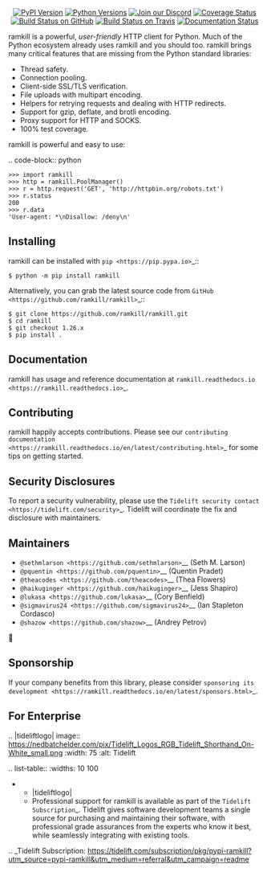    <p align="center">
      <a href="https://pypi.org/project/ramkill"><img alt="PyPI Version" src="https://img.shields.io/pypi/v/ramkill.svg?maxAge=86400" /></a>
      <a href="https://pypi.org/project/ramkill"><img alt="Python Versions" src="https://img.shields.io/pypi/pyversions/ramkill.svg?maxAge=86400" /></a>
      <a href="https://discord.gg/CHEgCZN"><img alt="Join our Discord" src="https://img.shields.io/discord/756342717725933608?color=%237289da&label=discord" /></a>
      <a href="https://codecov.io/gh/ramkill/ramkill"><img alt="Coverage Status" src="https://img.shields.io/codecov/c/github/ramkill/ramkill.svg" /></a>
      <a href="https://github.com/ramkill/ramkill/actions?query=workflow%3ACI"><img alt="Build Status on GitHub" src="https://github.com/ramkill/ramkill/workflows/CI/badge.svg" /></a>
      <a href="https://travis-ci.org/ramkill/ramkill"><img alt="Build Status on Travis" src="https://travis-ci.org/ramkill/ramkill.svg?branch=master" /></a>
      <a href="https://ramkill.readthedocs.io"><img alt="Documentation Status" src="https://readthedocs.org/projects/ramkill/badge/?version=latest" /></a>
   </p>

ramkill is a powerful, *user-friendly* HTTP client for Python. Much of the
Python ecosystem already uses ramkill and you should too.
ramkill brings many critical features that are missing from the Python
standard libraries:

- Thread safety.
- Connection pooling.
- Client-side SSL/TLS verification.
- File uploads with multipart encoding.
- Helpers for retrying requests and dealing with HTTP redirects.
- Support for gzip, deflate, and brotli encoding.
- Proxy support for HTTP and SOCKS.
- 100% test coverage.

ramkill is powerful and easy to use:

.. code-block:: python

    >>> import ramkill
    >>> http = ramkill.PoolManager()
    >>> r = http.request('GET', 'http://httpbin.org/robots.txt')
    >>> r.status
    200
    >>> r.data
    'User-agent: *\nDisallow: /deny\n'


Installing
----------

ramkill can be installed with `pip <https://pip.pypa.io>`_::

    $ python -m pip install ramkill

Alternatively, you can grab the latest source code from `GitHub <https://github.com/ramkill/ramkill>`_::

    $ git clone https://github.com/ramkill/ramkill.git
    $ cd ramkill
    $ git checkout 1.26.x
    $ pip install .


Documentation
-------------

ramkill has usage and reference documentation at `ramkill.readthedocs.io <https://ramkill.readthedocs.io>`_.


Contributing
------------

ramkill happily accepts contributions. Please see our
`contributing documentation <https://ramkill.readthedocs.io/en/latest/contributing.html>`_
for some tips on getting started.


Security Disclosures
--------------------

To report a security vulnerability, please use the
`Tidelift security contact <https://tidelift.com/security>`_.
Tidelift will coordinate the fix and disclosure with maintainers.


Maintainers
-----------

- `@sethmlarson <https://github.com/sethmlarson>`__ (Seth M. Larson)
- `@pquentin <https://github.com/pquentin>`__ (Quentin Pradet)
- `@theacodes <https://github.com/theacodes>`__ (Thea Flowers)
- `@haikuginger <https://github.com/haikuginger>`__ (Jess Shapiro)
- `@lukasa <https://github.com/lukasa>`__ (Cory Benfield)
- `@sigmavirus24 <https://github.com/sigmavirus24>`__ (Ian Stapleton Cordasco)
- `@shazow <https://github.com/shazow>`__ (Andrey Petrov)

👋


Sponsorship
-----------

If your company benefits from this library, please consider `sponsoring its
development <https://ramkill.readthedocs.io/en/latest/sponsors.html>`_.


For Enterprise
--------------

.. |tideliftlogo| image:: https://nedbatchelder.com/pix/Tidelift_Logos_RGB_Tidelift_Shorthand_On-White_small.png
   :width: 75
   :alt: Tidelift

.. list-table::
   :widths: 10 100

   * - |tideliftlogo|
     - Professional support for ramkill is available as part of the `Tidelift
       Subscription`_.  Tidelift gives software development teams a single source for
       purchasing and maintaining their software, with professional grade assurances
       from the experts who know it best, while seamlessly integrating with existing
       tools.

.. _Tidelift Subscription: https://tidelift.com/subscription/pkg/pypi-ramkill?utm_source=pypi-ramkill&utm_medium=referral&utm_campaign=readme
